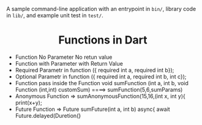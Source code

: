 A sample command-line application with an entrypoint in `bin/`, library code
in `lib/`, and example unit test in `test/`.
<h1 align="center">Functions in Dart</h1>

- Function No Parameter No retun value
- Function with Parameter with Return Value
- Required Parametr in function ({ required int a, required int b});
- Optional Parametr in function ({ required int a, required int b, int c});
- Function pass inside the Function void sumFunction (int a, int b, void Function (int,int) customSum) ====> sumFunction(5,6,sumParams)
- Anonymous Function => sumAnonymousFunction(15,16,(int x, int y){ print(x+y);
- Future Function  => Future<void> sumFuture(int a, int b) async{
    await Future.delayed(Duretion(}

